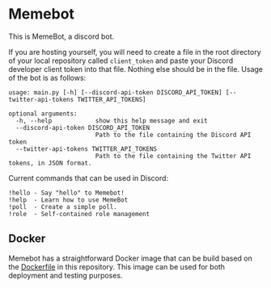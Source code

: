 # Memebot 

This is MemeBot, a discord bot.

If you are hosting yourself, you will need to create a file in the root directory of your local repository called 
`client_token` and paste your Discord developer client token into that file. Nothing else should be in the file.
Usage of the bot is as follows:

```
usage: main.py [-h] [--discord-api-token DISCORD_API_TOKEN] [--twitter-api-tokens TWITTER_API_TOKENS]

optional arguments:
  -h, --help            show this help message and exit
  --discord-api-token DISCORD_API_TOKEN
                        Path to the file containing the Discord API token
  --twitter-api-tokens TWITTER_API_TOKENS
                        Path to the file containing the Twitter API tokens, in JSON format.
```

Current commands that can be used in Discord:

    !hello - Say "hello" to Memebot!
    !help  - Learn how to use MemeBot
    !poll  - Create a simple poll.
    !role  - Self-contained role management

## Docker
Memebot has a straightforward Docker image that can be build based on the [Dockerfile](./Dockerfile) in this 
repository. This image can be used for both deployment and testing purposes.

